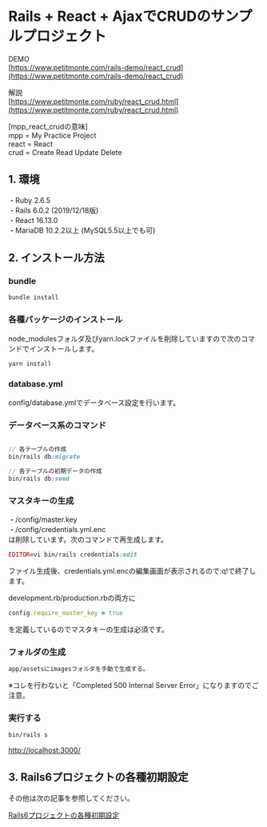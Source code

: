 # Rails + React + AjaxでCRUDのサンプルプロジェクト
  
DEMO    
[https://www.petitmonte.com/rails-demo/react_crud](https://www.petitmonte.com/rails-demo/react_crud)  
  
解説  
[https://www.petitmonte.com/ruby/react_crud.html](https://www.petitmonte.com/ruby/react_crud.html)  
  
[mpp_react_crudの意味]  
mpp = My Practice Project  
react = React    
crud = Create Read Update Delete    
    
## 1. 環境
・Ruby 2.6.5  
・Rails 6.0.2 (2019/12/18版)  
・React 16.13.0  
・MariaDB 10.2.2以上 (MySQL5.5以上でも可)  
 
## 2. インストール方法
  
### bundle  
```rb
bundle install 
```
  
### 各種パッケージのインストール  
node_modulesフォルダ及びyarn.lockファイルを削除していますので次のコマンドでインストールします。  
```rb  
yarn install 
```
  
### database.yml  
config/database.ymlでデータベース設定を行います。  
  

### データベース系のコマンド  
```rb

// 各テーブルの作成
bin/rails db:migrate

// 各テーブルの初期データの作成
bin/rails db:seed
```
  
### マスタキーの生成 
・/config/master.key  
・/config/credentials.yml.enc  
は削除しています。次のコマンドで再生成します。  
```rb
EDITOR=vi bin/rails credentials:edit   
```  
ファイル生成後、credentials.yml.encの編集画面が表示されるので:q!で終了します。

development.rb/production.rbの両方に  
```rb
config.require_master_key = true  
``` 
を定義しているのでマスタキーの生成は必須です。   
  
### フォルダの生成
```rb  
app/assetsにimagesフォルダを手動で生成する。 
``````
※コレを行わないと「Completed 500 Internal Server Error」になりますのでご注意。  
    
### 実行する
```rb  
bin/rails s
```  

[http://localhost:3000/](http://localhost:3000/)  

## 3. Rails6プロジェクトの各種初期設定
その他は次の記事を参照してください。  
  
[Rails6プロジェクトの各種初期設定](https://www.petitmonte.com/ruby/rails6_project.html)  
